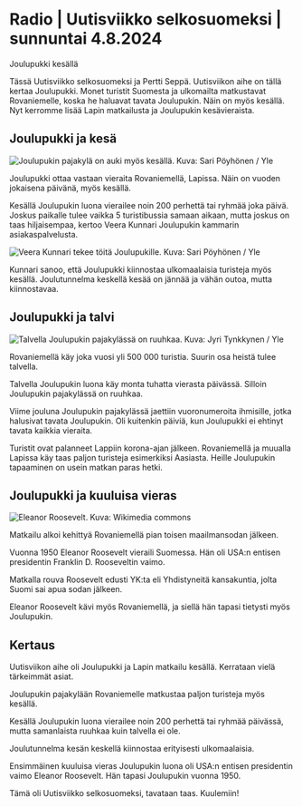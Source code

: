 # Radio \| Uutisviikko selkosuomeksi \| sunnuntai 4.8.2024

Joulupukki kesällä

Tässä Uutisviikko selkosuomeksi ja Pertti Seppä. Uutisviikon aihe on tällä kertaa Joulupukki. Monet turistit Suomesta ja ulkomailta matkustavat Rovaniemelle, koska he haluavat tavata Joulupukin. Näin on myös kesällä. Nyt kerromme lisää Lapin matkailusta ja Joulupukin kesävieraista.

## Joulupukki ja kesä

![Joulupukin pajakylä on auki myös kesällä. Kuva: Sari Pöyhönen / Yle](https://images.cdn.yle.fi/image/upload/c_crop,h_2268,w_4032,x_0,y_671/ar_1.7777777777777777,c_fill,g_faces,h_431,w_767/dpr_1.0/q_auto:eco/f_auto/fl_lossy/v1722173560/39-132447966a6478973d84)

Joulupukki ottaa vastaan vieraita Rovaniemellä, Lapissa. Näin on vuoden jokaisena päivänä, myös kesällä.

Kesällä Joulupukin luona vierailee noin 200 perhettä tai ryhmää joka päivä. Joskus paikalle tulee vaikka 5 turistibussia samaan aikaan, mutta joskus on taas hiljaisempaa, kertoo Veera Kunnari Joulupukin kammarin asiakaspalvelusta.

![Veera Kunnari tekee töitä Joulupukille. Kuva: Sari Pöyhönen / Yle](https://images.cdn.yle.fi/image/upload/c_crop,h_2268,w_4032,x_0,y_644/ar_1.7777777777777777,c_fill,g_faces,h_431,w_767/dpr_1.0/q_auto:eco/f_auto/fl_lossy/v1722172714/39-132447366a6447ae38d6)

Kunnari sanoo, että Joulupukki kiinnostaa ulkomaalaisia turisteja myös kesällä. Joulutunnelma keskellä kesää on jännää ja vähän outoa, mutta kiinnostavaa.

## Joulupukki ja talvi

![Talvella Joulupukin pajakylässä on ruuhkaa. Kuva: Jyri Tynkkynen / Yle](https://images.cdn.yle.fi/image/upload/c_crop,h_556,w_986,x_34,y_0/ar_1.7777777777777777,c_fill,g_faces,h_431,w_767/dpr_1.0/q_auto:eco/f_auto/fl_lossy/v1703853918/39-1221499658ebeff701b4)

Rovaniemellä käy joka vuosi yli 500 000 turistia. Suurin osa heistä tulee talvella.

Talvella Joulupukin luona käy monta tuhatta vierasta päivässä. Silloin Joulupukin pajakylässä on ruuhkaa.

Viime jouluna Joulupukin pajakylässä jaettiin vuoronumeroita ihmisille, jotka halusivat tavata Joulupukin. Oli kuitenkin päiviä, kun Joulupukki ei ehtinyt tavata kaikkia vieraita.

Turistit ovat palanneet Lappiin korona-ajan jälkeen. Rovaniemellä ja muualla Lapissa käy taas paljon turisteja esimerkiksi Aasiasta. Heille Joulupukin tapaaminen on usein matkan paras hetki.

## Joulupukki ja kuuluisa vieras

![Eleanor Roosevelt. Kuva: Wikimedia commons](https://images.cdn.yle.fi/image/upload/c_crop,h_529,w_940,x_0,y_235/ar_1.7777777777777777,c_fill,g_faces,h_431,w_767/dpr_1.0/q_auto:eco/f_auto/fl_lossy/v1531491201/39-4982495b48b359bfd6a)

Matkailu alkoi kehittyä Rovaniemellä pian toisen maailmansodan jälkeen.

Vuonna 1950 Eleanor Roosevelt vieraili Suomessa. Hän oli USA:n entisen presidentin Franklin D. Rooseveltin vaimo.

Matkalla rouva Roosevelt edusti YK:ta eli Yhdistyneitä kansakuntia, jolta Suomi sai apua sodan jälkeen.

Eleanor Roosevelt kävi myös Rovaniemellä, ja siellä hän tapasi tietysti myös Joulupukin.

## Kertaus

Uutisviikon aihe oli Joulupukki ja Lapin matkailu kesällä. Kerrataan vielä tärkeimmät asiat.

Joulupukin pajakylään Rovaniemelle matkustaa paljon turisteja myös kesällä.

Kesällä Joulupukin luona vierailee noin 200 perhettä tai ryhmää päivässä, mutta samanlaista ruuhkaa kuin talvella ei ole.

Joulutunnelma kesän keskellä kiinnostaa erityisesti ulkomaalaisia.

Ensimmäinen kuuluisa vieras Joulupukin luona oli USA:n entisen presidentin vaimo Eleanor Roosevelt. Hän tapasi Joulupukin vuonna 1950.

Tämä oli Uutisviikko selkosuomeksi, tavataan taas. Kuulemiin!

